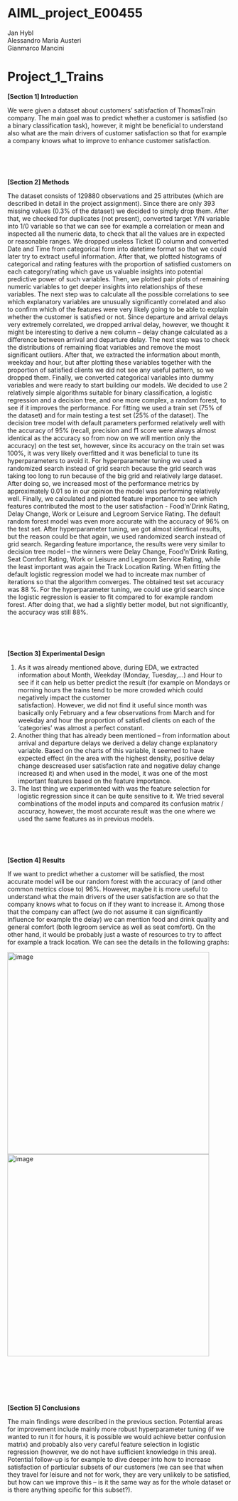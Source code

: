 # AIML_project_E00455


Jan Hybl           
Alessandro Maria Austeri           
Gianmarco Mancini

# Project_1_Trains

**[Section 1] Introduction**

We were given a dataset about customers’ satisfaction of ThomasTrain company. The main goal was to predict whether a customer is satisfied (so a binary classification task), however, it might be beneficial to understand also what are the main drivers of customer satisfaction so that for example a company knows what to improve to enhance customer satisfaction.
&nbsp;

&nbsp;

&nbsp;


**[Section 2] Methods**

The dataset consists of 129880 observations and 25 attributes (which are described in detail in the project assignment). Since there are only 393 missing values (0.3% of the dataset) we decided to simply drop them. After that, we checked for duplicates (not present), converted target Y/N variable into 1/0 variable so that we can see for example a correlation or mean and inspected all the numeric data, to check that all the values are in expected or reasonable ranges. We dropped useless Ticket ID column and converted Date and Time from categorical form into datetime format so that we could later try to extract useful information. After that, we plotted histograms of categorical and rating features with the proportion of satisfied customers on each category/rating which gave us valuable insights into potential predictive power of such variables. Then, we plotted pair plots of remaining numeric variables to get deeper insights into relationships of these variables. The next step was to calculate all the possible correlations to see which explanatory variables are unusually significantly correlated and also to confirm which of the features were very likely going to be able to explain whether the customer is satisfied or not. Since departure and arrival delays very extremely correlated, we dropped arrival delay, however, we thought it might be interesting to derive a new column – delay change calculated as a difference between arrival and departure delay. The next step was to check the distributions of remaining float variables and remove the most significant outliers. After that, we extracted the information about month, weekday and hour, but after plotting these variables together with the proportion of satisfied clients we did not see any useful pattern, so we dropped them. Finally, we converted categorical variables into dummy variables and were ready to start building our models.
We decided to use 2 relatively simple algorithms suitable for binary classification, a logistic regression and a decision tree, and one more complex, a random forest, to see if it improves the performance. For fitting we used a train set (75% of the dataset) and for main testing a test set (25% of the dataset). 
The decision tree model with default parameters performed relatively well with the accuracy of 95% (recall, precision and f1 score were always almost identical as the accuracy so from now on we will mention only the accuracy) on the test set, however, since its accuracy on the train set was 100%, it was very likely overfitted and it was beneficial to tune its hyperparameters to avoid it. For hyperparameter tuning we used a randomized search instead of grid search because the grid search was taking too long to run because of the big grid and relatively large dataset. After doing so, we increased most of the performance metrics by approximately 0.01 so in our opinion the model was performing relatively well. Finally, we calculated and plotted feature importance to see which features contributed the most to the user satisfaction - Food'n'Drink Rating, Delay Change, Work or Leisure and Legroom Service Rating.
The default random forest model was even more accurate with the accuracy of 96% on the test set. After hyperparameter tuning, we got almost identical results, but the reason could be that again, we used randomized search instead of grid search. Regarding feature importance, the results were very similar to decision tree model – the winners were Delay Change, Food'n'Drink Rating, Seat Comfort Rating, Work or Leisure and Legroom Service Rating, while the least important was again the Track Location Rating.
When fitting the default logistic regression model we had to increate max number of iterations so that the algorithm converges. The obtained test set accuracy was 88 %. For the hyperparameter tuning, we could use grid search since the logistic regression is easier to fit compared to for example random forest. After doing that, we had a slightly better model, but not significantly, the accuracy was still 88%.
&nbsp;

&nbsp;

&nbsp;


**[Section 3] Experimental Design**

1)	As it was already mentioned above, during EDA, we extracted information about Month, Weekday (Monday,        Tuesday,…) and Hour to see if it can help us better predict the result (for example on Mondays or            morning hours the trains tend to be more crowded which could negatively impact the customer           
    satisfaction). However, we did not find it useful since month was basically only February and a few 
    observations from March and for weekday and hour the proportion of satisfied clients on each of the 
    ‘categories’ was almost a perfect constant.
2)	Another thing that has already been mentioned – from information about arrival and departure delays we 
    derived a delay change explanatory variable. Based on the charts of this variable, it seemed to have 
    expected effect (in the area with the highest density, positive delay change descreased user 
    satisfaction rate and negative delay change increased it) and when used in the model, it was one of the 
    most important features based on the feature importance.
3)	The last thing we experimented with was the feature selection for logistic regression since it can be 
    quite sensitive to it. We tried several combinations of the model inputs and compared its confusion 
    matrix / accuracy, however, the most accurate result was the one where we used the same features as in 
    previous models.
&nbsp;

&nbsp;

&nbsp;


**[Section 4] Results**

If we want to predict whether a customer will be satisfied, the most accurate model will be our random forest with the accuracy of (and other common metrics close to) 96%. However, maybe it is more useful to understand what the main drivers of the user satisfaction are so that the company knows what to focus on if they want to increase it. Among those that the company can affect (we do not assume it can significantly influence for example the delay) we can mention food and drink quality and general comfort (both legroom service as well as seat comfort). On the other hand, it would be probably just a waste of resources to try to affect for example a track location. We can see the details in the following graphs:




<img width="454" alt="image" src="https://github.com/Aus7e/AIML_project_E00455/assets/92274266/a261eb18-0829-4eaa-8213-bade6db4c735">



<img width="454" alt="image" src="https://github.com/Aus7e/AIML_project_E00455/assets/92274266/6c06f123-97af-4b12-8b09-ce78094fcad5">

&nbsp;

&nbsp;

&nbsp;


**[Section 5] Conclusions**

The main findings were described in the previous section. Potential areas for improvement include mainly more robust hyperparameter tuning (if we wanted to run it for hours, it is possible we would achieve better confusion matrix) and probably also very careful feature selection in logistic regression (however, we do not have sufficient knowledge in this area). Potential follow-up is for example to dive deeper into how to increase satisfaction of particular subsets of our customers (we can see that when they travel for leisure and not for work, they are very unlikely to be satisfied, but how can we improve this – is it the same way as for the whole dataset or is there anything specific for this subset?).



